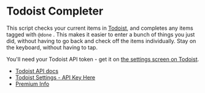 # Todoist Completer

This script checks your current items in [Todoist](https://todoist.com/), and completes any items tagged with `@done` . This makes it easier to enter a bunch of things you just did, without having to go back and check off the items individually. Stay on the keyboard, without having to tap.

You'll need your Todoist API token - get it on [the settings screen on Todoist](https://todoist.com/prefs/integrations).

- [Todoist API docs](https://developer.todoist.com/sync/v8/)
- [Todoist Settings - API Key Here](https://todoist.com/prefs/integrations)
- [Premium Info](https://todoist.com/premium)
